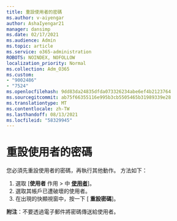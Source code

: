 ```yaml
---
title: 重設使用者的密碼
ms.author: v-aiyengar
author: AshaIyengar21
manager: dansimp
ms.date: 02/17/2021
ms.audience: Admin
ms.topic: article
ms.service: o365-administration
ROBOTS: NOINDEX, NOFOLLOW
localization_priority: Normal
ms.collection: Adm_O365
ms.custom:
- "9002486"
- "7524"
ms.openlocfilehash: 9dd83da24835dfda073326234abe6ef4b2123764
ms.sourcegitcommit: ab75f66355116e995b3cb5505465b31989339e28
ms.translationtype: MT
ms.contentlocale: zh-TW
ms.lasthandoff: 08/13/2021
ms.locfileid: "58329945"
---
```

# <a name="reset-the-users-password"></a>重設使用者的密碼

您必須先重設使用者的密碼，再執行其他動作。 方法如下：

1. 選取 [**使用者** 作用  >  中 **[使用者](https://go.microsoft.com/fwlink/p/?linkid=834822)**]。
1. 選取其帳戶已遭破壞的使用者。
1. 在出現的快顯視窗中，按一下 [ **重設密碼**]。

**附注**：不要透過電子郵件將密碼傳送給使用者。
